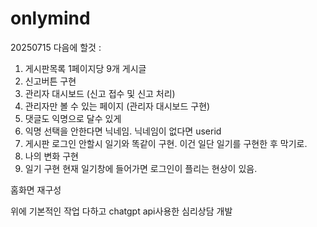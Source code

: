 # onlymind
20250715
다음에 할것 :  
1. 게시판목록 1페이지당 9개 게시글
2. 신고버튼 구현
3. 관리자 대시보드 (신고 접수 및 신고 처리)
4. 관리자만 볼 수 있는 페이지 (관리자 대시보드 구현)
5. 댓글도 익명으로 달수 있게
6. 익명 선택을 안한다면 닉네임. 닉네임이 없다면 userid
7. 게시판 로그인 안할시 일기와 똑같이 구현. 이건 일단 일기를 구현한 후 막기로.
8. 나의 변화 구현
9. 일기 구현
현재 일기창에 들어가면 로그인이 플리는 현상이 있음.

홈화면 재구성

위에 기본적인 작업 다하고 chatgpt api사용한 심리상담 개발
